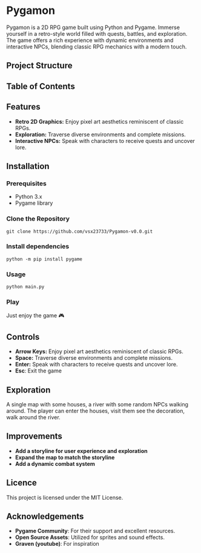 # Pygamon

Pygamon is a 2D RPG game built using Python and Pygame. Immerse yourself in a retro-style world filled with quests, battles, and exploration. The game offers a rich experience with dynamic environments and interactive NPCs, blending classic RPG mechanics with a modern touch.

## Project Structure

## Table of Contents

## Features
- **Retro 2D Graphics:** Enjoy pixel art aesthetics reminiscent of classic RPGs.
- **Exploration:** Traverse diverse environments and complete missions.
- **Interactive NPCs:** Speak with characters to receive quests and uncover lore.

## Installation

### Prerequisites
- Python 3.x
- Pygame library

### Clone the Repository
```
git clone https://github.com/vsx23733/Pygamon-v0.0.git
```

### Install dependencies
```
python -m pip install pygame
```

### Usage
```
python main.py
```

### Play
Just enjoy the game 🎮


## Controls
- **Arrow Keys:** Enjoy pixel art aesthetics reminiscent of classic RPGs.
- **Space:** Traverse diverse environments and complete missions.
- **Enter:** Speak with characters to receive quests and uncover lore.
- **Esc**: Exit the game


## Exploration
A single map with some houses, a river with some random NPCs walking around. The player can enter the houses, visit them see the decoration, walk around the river.


## Improvements
- **Add a storyline for user experience and exploration**
- **Expand the map to match the storyline**
- **Add a dynamic combat system**


## Licence
This project is licensed under the MIT License.


## Acknowledgements
- **Pygame Community**: For their support and excellent resources.
- **Open Source Assets**: Utilized for sprites and sound effects.
- **Graven (youtube)**: For inspiration


